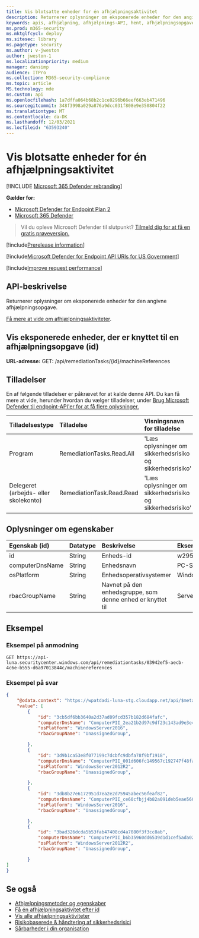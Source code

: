 ```yaml
---
title: Vis blotsatte enheder for én afhjælpningsaktivitet
description: Returnerer oplysninger om eksponerede enheder for den angivne afhjælpningsopgave.
keywords: apis, afhjælpning, afhjælpnings-API, hent, afhjælpningsopgaver, afhjælpningsudsatte enheder
ms.prod: m365-security
ms.mktglfcycl: deploy
ms.sitesec: library
ms.pagetype: security
ms.author: v-jweston
author: jweston-1
ms.localizationpriority: medium
manager: dansimp
audience: ITPro
ms.collection: M365-security-compliance
ms.topic: article
MS.technology: mde
ms.custom: api
ms.openlocfilehash: 1a7dffa064b68b2c1ce0296b66eef663eb471496
ms.sourcegitcommit: 348f3998a029a876a9dcc031f808e9e350804f22
ms.translationtype: MT
ms.contentlocale: da-DK
ms.lasthandoff: 12/03/2021
ms.locfileid: "63593240"
---
```

# <a name="list-exposed-devices-of-one-remediation-activity"></a>Vis blotsatte enheder for én afhjælpningsaktivitet

[!INCLUDE [Microsoft 365 Defender rebranding](../../includes/microsoft-defender.md)]

**Gælder for:**

- [Microsoft Defender for Endpoint Plan 2](https://go.microsoft.com/fwlink/?linkid=2154037)
- [Microsoft 365 Defender](https://go.microsoft.com/fwlink/?linkid=2118804)

> Vil du opleve Microsoft Defender til slutpunkt? [Tilmeld dig for at få en gratis prøveversion.](https://signup.microsoft.com/create-account/signup?products=7f379fee-c4f9-4278-b0a1-e4c8c2fcdf7e&ru=https://aka.ms/MDEp2OpenTrial?ocid=docs-wdatp-exposedapis-abovefoldlink)

[!include[Prerelease information](../../includes/prerelease.md)]

[!include[Microsoft Defender for Endpoint API URIs for US Government](../../includes/microsoft-defender-api-usgov.md)]

[!include[Improve request performance](../../includes/improve-request-performance.md)]

## <a name="api-description"></a>API-beskrivelse

Returnerer oplysninger om eksponerede enheder for den angivne afhjælpningsopgave.

[Få mere at vide om afhjælpningsaktiviteter](tvm-remediation.md).

## <a name="list-exposed-devices-associated-with-a-remediation-task-id"></a>Vis eksponerede enheder, der er knyttet til en afhjælpningsopgave (id)

**URL-adresse:** GET: /api/remediationTasks/\{id\}/machineReferences

## <a name="permissions"></a>Tilladelser

En af følgende tilladelser er påkrævet for at kalde denne API. Du kan få mere at vide, herunder hvordan du vælger tilladelser, under [Brug Microsoft Defender til endpoint-API'er for at få flere oplysninger.](apis-intro.md)

Tilladelsestype|Tilladelse|Visningsnavn for tilladelse
:---|:---|:---
Program|RemediationTasks.Read.All|\'Læs oplysninger om sikkerhedsrisiko og sikkerhedsrisiko\'
Delegeret (arbejds- eller skolekonto)|RemediationTask.Read.Read|\'Læs oplysninger om sikkerhedsrisiko og sikkerhedsrisiko\'

## <a name="properties-details"></a>Oplysninger om egenskaber

Egenskab (id)|Datatype|Beskrivelse|Eksempel
:---|:---|:---|:---
id|String|Enheds-id|w2957837fwda8w9ae7f023dba081059dw8d94503
computerDnsName|String|Enhedsnavn|PC-SRV2012R2Foo.UserNameVldNet.local
osPlatform|String|Enhedsoperativsystemer|WindowsServer2012R2
rbacGroupName|String|Navnet på den enhedsgruppe, som denne enhed er knyttet til|Servere

## <a name="example"></a>Eksempel

### <a name="request-example"></a>Eksempel på anmodning

```http
GET https://api-luna.securitycenter.windows.com/api/remediationtasks/03942ef5-aecb-4c6e-b555-d6a97013844c/machinereferences
```

### <a name="response-example"></a>Eksempel på svar

```json
{
    "@odata.context": "https://wpatdadi-luna-stg.cloudapp.net/api/$metadata#MachineReferences",
    "value": [
        {
            "id": "3cb5df6bb3640a2d37ad09fcd357b182d684fafc",
            "computerDnsName": "ComputerPII_2ea21b2d97c9df23c143ad9e3e454cb674232529.DomainPII_21eed80b086e79bdfa178eabfa25e8be9acfa346.corp.contoso.com",
            "osPlatform": "WindowsServer2016",
            "rbacGroupName": "UnassignedGroup",

        },
        {
            "id": "3d9b1ca53e8f077199c7dcbfc9dbfa78f9bf1918",
            "computerDnsName": "ComputerPII_001d606fc149567c192747f48fae304b43c0ddba.DomainxPII_21eed80b086e79bdfa178eabfa25e8be9acfa346.corp.contoso.com",
            "osPlatform": "WindowsServer2012R2",
            "rbacGroupName": "UnassignedGroup",

        },
        {
            "id": "3db8b27e6172951d7ea2e2d75945abec56feaf82",
            "computerDnsName": "ComputerPII_ce60cfbjj4b82a091deb5eae560332bba99a9bd7.DomainPII_0bc1aee0fa396d175e514bd61a9e7a5b2b07ee8e.corp.contoso.com",
            "osPlatform": "WindowsServer2016",
            "rbacGroupName": "UnassignedGroup",

        },
        {
            "id": "3bad326dcda5b53fab47408cd4a7080f3f3cc8ab",
            "computerDnsName": "ComputerPII_b6b35960dd6539d1d1cef5ada02e235e7b357408.DomainPII_21eed80b089e76bdfa178eadfa25e8de9acfa346.corp.contoso.com",
            "osPlatform": "WindowsServer2012R2",
            "rbacGroupName": "UnassignedGroup",

        }
]
}
```

## <a name="see-also"></a>Se også

- [Afhjælpningsmetoder og egenskaber](get-remediation-methods-properties.md)
- [Få én afhjælpningsaktivitet efter id](get-remediation-one-activity.md)
- [Vis alle afhjælpningsaktiviteter](get-remediation-all-activities.md)
- [Risikobaserede & håndtering af sikkerhedsrisici](next-gen-threat-and-vuln-mgt.md)
- [Sårbarheder i din organisation](tvm-weaknesses.md)
